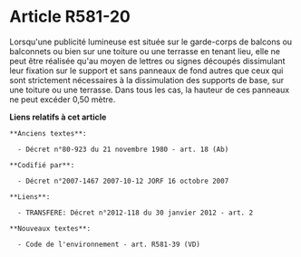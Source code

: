 # Article R581-20

Lorsqu'une publicité lumineuse est située sur le garde-corps de balcons ou balconnets ou bien sur une toiture ou une terrasse
en tenant lieu, elle ne peut être réalisée qu'au moyen de lettres ou signes découpés dissimulant leur fixation sur le support
et sans panneaux de fond autres que ceux qui sont strictement nécessaires à la dissimulation des supports de base, sur une
toiture ou une terrasse. Dans tous les cas, la hauteur de ces panneaux ne peut excéder 0,50 mètre.

**Liens relatifs à cet article**

	**Anciens textes**:

	  - Décret n°80-923 du 21 novembre 1980 - art. 18 (Ab)

	**Codifié par**:

	  - Décret n°2007-1467 2007-10-12 JORF 16 octobre 2007

	**Liens**:

	  - TRANSFERE: Décret n°2012-118 du 30 janvier 2012 - art. 2

	**Nouveaux textes**:

	  - Code de l'environnement - art. R581-39 (VD)
